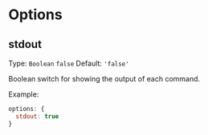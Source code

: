 # Options

## stdout
Type: `Boolean` `false`
Default: `'false'`

Boolean switch for showing the output of each command.

Example:
```js
options: {
  stdout: true
}
```
